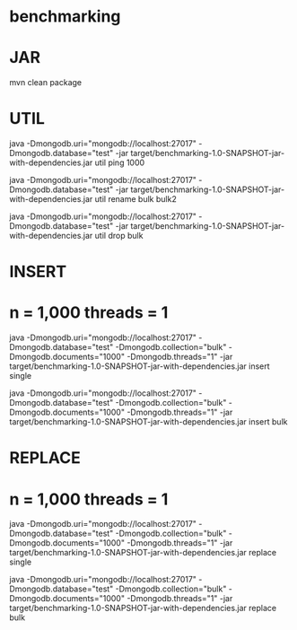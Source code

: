# benchmarking

# JAR

mvn clean package


# UTIL

java -Dmongodb.uri="mongodb://localhost:27017" -Dmongodb.database="test" -jar target/benchmarking-1.0-SNAPSHOT-jar-with-dependencies.jar util ping 1000

java -Dmongodb.uri="mongodb://localhost:27017" -Dmongodb.database="test" -jar target/benchmarking-1.0-SNAPSHOT-jar-with-dependencies.jar util rename bulk bulk2

java -Dmongodb.uri="mongodb://localhost:27017" -Dmongodb.database="test" -jar target/benchmarking-1.0-SNAPSHOT-jar-with-dependencies.jar util drop bulk



# INSERT

# n = 1,000 threads = 1

java -Dmongodb.uri="mongodb://localhost:27017" -Dmongodb.database="test" -Dmongodb.collection="bulk" -Dmongodb.documents="1000" -Dmongodb.threads="1" -jar target/benchmarking-1.0-SNAPSHOT-jar-with-dependencies.jar insert single

java -Dmongodb.uri="mongodb://localhost:27017" -Dmongodb.database="test" -Dmongodb.collection="bulk" -Dmongodb.documents="1000" -Dmongodb.threads="1" -jar target/benchmarking-1.0-SNAPSHOT-jar-with-dependencies.jar insert bulk


# REPLACE

# n = 1,000 threads = 1

java -Dmongodb.uri="mongodb://localhost:27017" -Dmongodb.database="test" -Dmongodb.collection="bulk" -Dmongodb.documents="1000" -Dmongodb.threads="1" -jar target/benchmarking-1.0-SNAPSHOT-jar-with-dependencies.jar replace single

java -Dmongodb.uri="mongodb://localhost:27017" -Dmongodb.database="test" -Dmongodb.collection="bulk" -Dmongodb.documents="1000" -Dmongodb.threads="1" -jar target/benchmarking-1.0-SNAPSHOT-jar-with-dependencies.jar replace bulk
